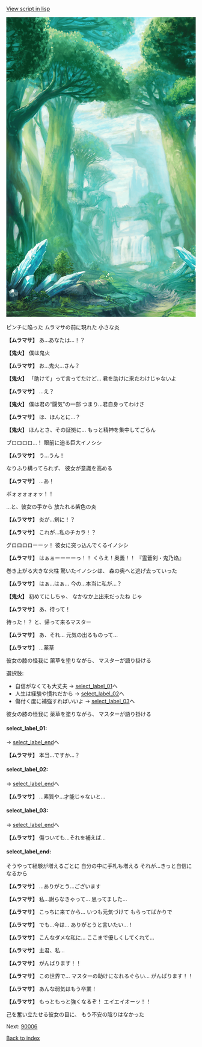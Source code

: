 [View script in lisp](../scripts/10252203.txt)

![forest.png](../images/backgrounds/forest.png)

ピンチに陥った
ムラマサの前に現れた
小さな炎

**【ムラマサ】**
あ…あなたは…！？

**【鬼火】**
僕は鬼火

**【ムラマサ】**
お…鬼火…さん？

**【鬼火】**
「助けて」って言ってたけど…
君を助けに来たわけじゃないよ

**【ムラマサ】**
…え？

**【鬼火】**
僕は君の“闘気”の一部
つまり…君自身ってわけさ

**【ムラマサ】**
ほ、ほんとに…？

**【鬼火】**
ほんとさ、その証拠に…
もっと精神を集中してごらん

ブロロロロ…！
眼前に迫る巨大イノシシ

**【ムラマサ】**
う…うん！

なりふり構ってられず、
彼女が意識を高める

**【ムラマサ】**
…あ！

ボォォォォォッ！！

…と、彼女の手から
放たれる紫色の炎

**【ムラマサ】**
炎が…剣に！？

**【ムラマサ】**
これが…私のチカラ！？

グロロロローーッ！
彼女に突っ込んでくるイノシシ

**【ムラマサ】**
はぁぁーーーーっ！！
くらえ！奥義！！
『霊蒼剣・鬼乃焔』

巻き上がる大きな火柱
驚いたイノシシは、
森の奥へと逃げ去っていった

**【ムラマサ】**
はぁ…はぁ…
今の…本当に私が…？

**【鬼火】**
初めてにしちゃ、
なかなか上出来だったね
じゃ

**【ムラマサ】**
あ、待って！

待った！？
と、帰って来るマスター

**【ムラマサ】**
あ、それ…
元気の出るものって…

**【ムラマサ】**
…薬草

彼女の膝の怪我に
薬草を塗りながら、
マスターが語り掛ける

選択肢:
- 自信がなくても大丈夫 → [select_label_01](#select_label_01)へ
- 人生は経験や慣れだから → [select_label_02](#select_label_02)へ
- 傷付く度に補強すればいいよ → [select_label_03](#select_label_03)へ

彼女の膝の怪我に
薬草を塗りながら、
マスターが語り掛ける

#### select_label_01:
 → [select_label_end](#select_label_end)へ

**【ムラマサ】**
本当…ですか…？

#### select_label_02:
 → [select_label_end](#select_label_end)へ

**【ムラマサ】**
…素質や…才能じゃないと…

#### select_label_03:
 → [select_label_end](#select_label_end)へ

**【ムラマサ】**
傷ついても…それを補えば…

#### select_label_end:

そうやって経験が増えるごとに
自分の中に手札も増える
それが…きっと自信になるから

**【ムラマサ】**
…ありがとう…ございます

**【ムラマサ】**
私…謝らなきゃって…
思ってました…

**【ムラマサ】**
こっちに来てから…
いつも元気づけて
もらってばかりで

**【ムラマサ】**
でも…今は…
ありがとうと言いたい…！

**【ムラマサ】**
こんなダメな私に…
ここまで優しくしてくれて…

**【ムラマサ】**
主君、私…

**【ムラマサ】**
がんばります！！

**【ムラマサ】**
この世界で…
マスターの助けになれるぐらい…
がんばります！！

**【ムラマサ】**
あんな弱気はもう卒業！

**【ムラマサ】**
もっともっと強くなるぞ！
エイエイオーッ！！

己を奮い立たせる彼女の目に、
もう不安の陰りはなかった


Next: [90006](90006.md)

[Back to index](index.md)
